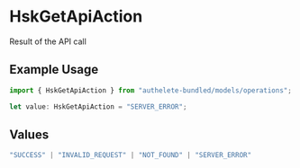 # HskGetApiAction

Result of the API call

## Example Usage

```typescript
import { HskGetApiAction } from "authelete-bundled/models/operations";

let value: HskGetApiAction = "SERVER_ERROR";
```

## Values

```typescript
"SUCCESS" | "INVALID_REQUEST" | "NOT_FOUND" | "SERVER_ERROR"
```